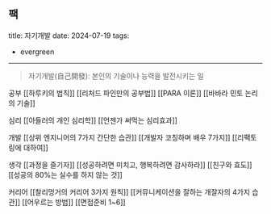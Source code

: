 팩
---
title: 자기개발
date: 2024-07-19
tags:
  - evergreen
---
> 자기개발(自己開發): 본인의 기술이나 능력을 발전시키는 일

공부
[[하루키의 법칙]]
[[리처드 파인만의 공부법]]
[[PARA 이론]]
[[바바라 민토 논리의 기술]]

심리
[[아들러의 개인 심리학]]
[[언젠가 써먹는 심리효과]]

개발
[[상위 엔지니어의 7가지 간단한 습관]]
[[개발자 코칭하며 배우 7가지]]
[[리팩토링에 대하여]]

생각
[[과정을 즐기자]]
[[성공하려면 미치고, 행복하려면 감사하라]]
[[친구와 효도]]
[[성공의 80%는 실수를 하지 않는 것]]

커리어
[[찰리멍거의 커리어 3가지 원칙]]
[[커뮤니케이션을 잘하는 개잘자의 4가지 습관]]
[[어우르는 방법]]
[[면접준비 1~6]]
